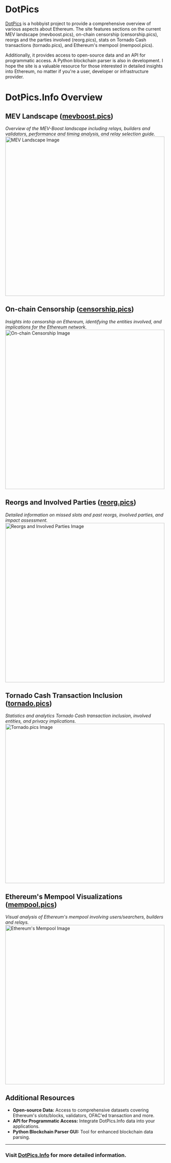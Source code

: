# DotPics 
[DotPics](https://dotpics.info) is a hobbyist project to provide a comprehensive overview of various aspects about Ethereum. The site features sections on the current MEV landscape (mevboost.pics), on-chain censorship (censorship.pics), reorgs and the parties involved (reorg.pics), stats on Tornado Cash transactions (tornado.pics), and Ethereum's mempool (mempool.pics). 

Additionally, it provides access to open-source data and an API for programmatic access. A Python blockchain parser is also in development. I hope the site is a valuable resource for those interested in detailed insights into Ethereum, no matter if you're a user, developer or infrastructure provider.



# DotPics.Info Overview

## MEV Landscape ([mevboost.pics](https://mevboost.pics))
*Overview of the MEV-Boost landscape including relays, builders and validators, performance and timing analysis, and relay selection guide.*
<img src="https://dotpics.info/static/mevboost_preview.png" width="500" alt="MEV Landscape Image">


## On-chain Censorship ([censorship.pics](https://censorship.pics))
*Insights into censorship on Ethereum, identifying the entities involved, and implications for the Ethereum network.*
<img src="https://dotpics.info/static/censorship_preview.png" width="500" alt="On-chain Censorship Image">


## Reorgs and Involved Parties ([reorg.pics](https://reorg.pics))
*Detailed information on missed slots and past reorgs, involved parties, and impact assessment.*
<img src="https://dotpics.info/static/reorg_preview.png" width="500" alt="Reorgs and Involved Parties Image">

## Tornado Cash Transaction Inclusion ([tornado.pics](https://tornado.pics))
*Statistics and analytics Tornado Cash transaction inclusion, involved entities, and privacy implications.*
<img src="https://dotpics.info/static/tornado-warning_preview.png" width="500" alt="Tornado.pics Image">

## Ethereum's Mempool Visualizations ([mempool.pics](https://mempool.pics))
*Visual analysis of Ethereum's mempool involving users/searchers, builders and relays.*
<img src="https://dotpics.info/static/mempoolpics_preview.png" width="500" alt="Ethereum's Mempool Image">

## Additional Resources
- **Open-source Data:** Access to comprehensive datasets covering Ethereum's slots/blocks, validators, OFAC'ed transaction and more.
- **API for Programmatic Access:** Integrate DotPics.Info data into your applications.
- **Python Blockchain Parser GUI:** Tool for enhanced blockchain data parsing.

---

### Visit [DotPics.Info](https://dotpics.info) for more detailed information.
